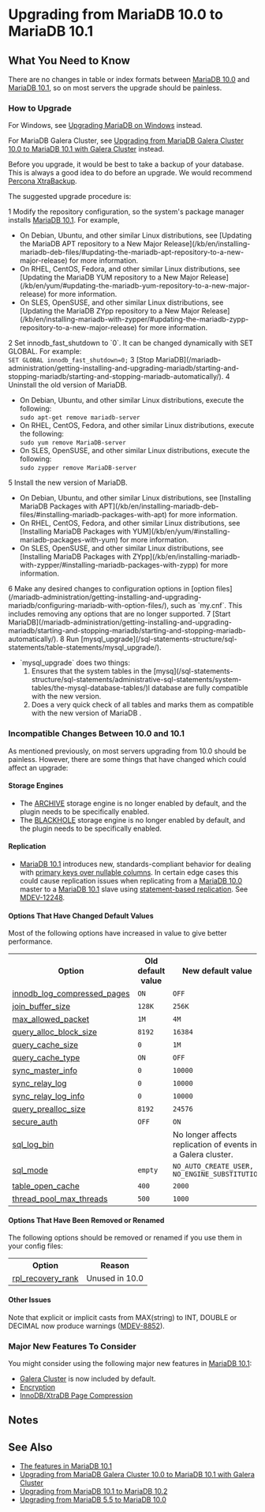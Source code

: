 # Upgrading from MariaDB 10.0 to MariaDB 10.1

## What You Need to Know

There are no changes in table or index formats between [MariaDB 10.0](/kb/en/what-is-mariadb-100/) and [MariaDB
10.1](/kb/en/what-is-mariadb-101/), so on most servers the upgrade should be painless.

### How to Upgrade

For Windows, see [Upgrading MariaDB on Windows](/mariadb-administration/getting-installing-and-upgrading-mariadb/upgrading/upgrading-mariadb-on-windows/) instead.

For MariaDB Galera Cluster, see [Upgrading from MariaDB Galera Cluster 10.0 to MariaDB 10.1 with Galera Cluster](/replication/galera-cluster/upgrading-galera-cluster/upgrading-galera-cluster-upgrading-from-mariadb-galera-cluster-100-to-maria/) instead.

Before you upgrade, it would be best to take a backup of your database. This is always a good idea to do before an upgrade. We would recommend [Percona XtraBackup](/kb/en/backup-restore-and-import-clients-percona-xtrabackup/).

The suggested upgrade procedure is:

1 Modify the repository configuration, so the system's package manager installs [MariaDB 10.1](/kb/en/what-is-mariadb-101/). For example,
<ul start="1"><li>On Debian, Ubuntu, and other similar Linux distributions, see [Updating the MariaDB APT repository to a New Major Release](/kb/en/installing-mariadb-deb-files/#updating-the-mariadb-apt-repository-to-a-new-major-release) for more information.
</li><li>On RHEL, CentOS, Fedora, and other similar Linux distributions, see [Updating the MariaDB YUM repository to a New Major Release](/kb/en/yum/#updating-the-mariadb-yum-repository-to-a-new-major-release) for more information.
</li><li>On SLES, OpenSUSE, and other similar Linux distributions, see [Updating the MariaDB ZYpp repository to a New Major Release](/kb/en/installing-mariadb-with-zypper/#updating-the-mariadb-zypp-repository-to-a-new-major-release) for more information.
</li></ul>
2 Set <a undefined>innodb_fast_shutdown</a> to `0`. It can be changed dynamically with <a undefined>SET GLOBAL</a>. For example: <br>
<code class="fixed" style="white-space:pre-wrap">SET GLOBAL innodb_fast_shutdown=0;</code>
3 [Stop MariaDB](/mariadb-administration/getting-installing-and-upgrading-mariadb/starting-and-stopping-mariadb/starting-and-stopping-mariadb-automatically/).
4 Uninstall the old version of MariaDB.
<ul start="1"><li>On Debian, Ubuntu, and other similar Linux distributions, execute the following: <br>
<code class="fixed" style="white-space:pre-wrap">sudo apt-get remove mariadb-server</code>
</li><li>On RHEL, CentOS, Fedora, and other similar Linux distributions, execute the following: <br>
<code class="fixed" style="white-space:pre-wrap">sudo yum remove MariaDB-server</code>
</li><li>On SLES, OpenSUSE, and other similar Linux distributions, execute the following: <br>
<code class="fixed" style="white-space:pre-wrap">sudo zypper remove MariaDB-server</code>
</li></ul>
5 Install the new version of MariaDB.
<ul start="1"><li>On Debian, Ubuntu, and other similar Linux distributions, see [Installing MariaDB Packages with APT](/kb/en/installing-mariadb-deb-files/#installing-mariadb-packages-with-apt) for more information.
</li><li>On RHEL, CentOS, Fedora, and other similar Linux distributions, see [Installing MariaDB Packages with YUM](/kb/en/yum/#installing-mariadb-packages-with-yum) for more information.
</li><li>On SLES, OpenSUSE, and other similar Linux distributions, see [Installing MariaDB Packages with ZYpp](/kb/en/installing-mariadb-with-zypper/#installing-mariadb-packages-with-zypp) for more information.
</li></ul>
6 Make any desired changes to configuration options in [option files](/mariadb-administration/getting-installing-and-upgrading-mariadb/configuring-mariadb-with-option-files/), such as `my.cnf`. This includes removing any options that are no longer supported.
7 [Start MariaDB](/mariadb-administration/getting-installing-and-upgrading-mariadb/starting-and-stopping-mariadb/starting-and-stopping-mariadb-automatically/).
8 Run [mysql_upgrade](/sql-statements-structure/sql-statements/table-statements/mysql_upgrade/).
<ul start="1"><li>`mysql_upgrade` does two things:
<ol start="1"><li>Ensures that the system tables in the [mysq](/sql-statements-structure/sql-statements/administrative-sql-statements/system-tables/the-mysql-database-tables/)l database are fully compatible with the new version.
</li><li>Does a very quick check of all tables and marks them as compatible with the new version of MariaDB .
</li></ol>
</li></ul>

### Incompatible Changes Between 10.0 and 10.1

As mentioned previously, on most servers upgrading from 10.0 should be painless.
However, there are some things that have changed which could affect an upgrade:

#### Storage Engines

- The [ARCHIVE](/columns-storage-engines-and-plugins/storage-engines/archive/) storage engine is no longer enabled by default, and the plugin needs to be specifically enabled.
- The [BLACKHOLE](/columns-storage-engines-and-plugins/storage-engines/blackhole/) storage engine is no longer enabled by default, and the plugin needs to be specifically enabled.

#### Replication

- [MariaDB 10.1](/kb/en/what-is-mariadb-101/) introduces new, standards-compliant behavior for dealing with [primary keys over nullable columns](/replication/optimization-and-tuning/optimization-and-indexes/primary-keys-with-nullable-columns/). In certain edge cases this could cause replication issues when replicating from a [MariaDB 10.0](/kb/en/what-is-mariadb-100/) master to a [MariaDB 10.1](/kb/en/what-is-mariadb-101/) slave using [statement-based replication](/kb/en/binary-log-formats/#statement-based). See [MDEV-12248](https://jira.mariadb.org/browse/MDEV-12248).

#### Options That Have Changed Default Values

Most of the following options have increased in value to give better performance.

<table><tbody><tr><th>Option</th><th>Old default value</th><th>New default value</th></tr>
<tr><td><a href="/kb/en/xtradbinnodb-server-system-variables/#innodb_log_compressed_pages">innodb_log_compressed_pages</a></td><td><code>ON</code></td><td><code>OFF</code></td></tr>
<tr><td><a href="/kb/en/server-system-variables/#join_buffer_size">join_buffer_size</a></td><td><code>128K</code></td><td><code>256K</code></td></tr>
<tr><td><a href="/kb/en/server-system-variables/#max_allowed_packet">max_allowed_packet</a></td><td><code>1M</code></td><td><code>4M</code></td></tr>
<tr><td><a href="/kb/en/server-system-variables/#query_alloc_block_size">query_alloc_block_size</a></td><td><code>8192</code></td><td><code>16384</code></td></tr>
<tr><td><a href="/kb/en/server-system-variables/#query_cache_size">query_cache_size</a></td><td><code>0</code></td><td><code>1M</code></td></tr>
<tr><td><a href="/kb/en/server-system-variables/#query_cache_type">query_cache_type</a></td><td><code>ON</code></td><td><code>OFF</code></td></tr>
<tr><td><a href="/kb/en/replication-and-binary-log-server-system-variables/#sync_master_info">sync_master_info</a></td><td><code>0</code></td><td><code>10000</code></td></tr>
<tr><td><a href="/kb/en/replication-and-binary-log-server-system-variables/#sync_relay_log">sync_relay_log</a></td><td><code>0</code></td><td><code>10000</code></td></tr>
<tr><td><a href="/kb/en/replication-and-binary-log-server-system-variables/#sync_relay_log_info">sync_relay_log_info</a></td><td><code>0</code></td><td><code>10000</code></td></tr>
<tr><td><a href="/kb/en/server-system-variables/#query_prealloc_size">query_prealloc_size</a></td><td><code>8192</code></td><td><code>24576</code></td></tr>
<tr><td><a href="/kb/en/server-system-variables/#secure_auth">secure_auth</a></td><td><code>OFF</code></td><td><code>ON</code></td></tr>
<tr><td><a href="/kb/en/replication-and-binary-log-server-system-variables/#sql_log_bin">sql_log_bin</a></td><td></td><td>No longer affects replication of events in a Galera cluster.</td></tr>
<tr><td><a href="/kb/en/server-system-variables/#sql_mode">sql_mode</a></td><td><code>empty</code></td><td><code>NO_AUTO_CREATE_USER, NO_ENGINE_SUBSTITUTION</code></td></tr>
<tr><td><a href="/kb/en/server-system-variables/#table_open_cache">table_open_cache</a></td><td><code>400</code></td><td><code>2000</code></td></tr>
<tr><td><a href="/kb/en/server-system-variables/#thread_pool_max_threads">thread_pool_max_threads</a></td><td><code>500</code></td><td><code>1000</code></td></tr>
</tbody></table>

#### Options That Have Been Removed or Renamed

The following options should be removed or renamed if you use them in your config files:

<table><tbody><tr><th>Option</th><th>Reason</th></tr>
<tr><td><a href="/kb/en/server-system-variables/#rpl_recovery_rank">rpl_recovery_rank</a></td><td>Unused in 10.0</td></tr>
</tbody></table>

#### Other Issues

Note that explicit or implicit casts from MAX(string) to INT, DOUBLE or DECIMAL now produce warnings ([MDEV-8852](https://jira.mariadb.org/browse/MDEV-8852)).

### Major New Features To Consider

You might consider using the following major new features in [MariaDB 10.1](/kb/en/what-is-mariadb-101/):

- [Galera Cluster](/kb/en/galera/) is now included by default.
- [Encryption](/kb/en/data-at-rest-encryption/)
- [InnoDB/XtraDB Page Compression](/kb/en/compression/)

## Notes



## See Also

- [The features in MariaDB 10.1](/kb/en/what-is-mariadb-101/)
- [Upgrading from MariaDB Galera Cluster 10.0 to MariaDB 10.1 with Galera Cluster](/replication/galera-cluster/upgrading-galera-cluster/upgrading-galera-cluster-upgrading-from-mariadb-galera-cluster-100-to-maria/)
- [Upgrading from MariaDB 10.1 to MariaDB 10.2](/mariadb-administration/getting-installing-and-upgrading-mariadb/upgrading/upgrading-from-mariadb-101-to-mariadb-102/)
- [Upgrading from MariaDB 5.5 to MariaDB 10.0](/mariadb-administration/getting-installing-and-upgrading-mariadb/upgrading/upgrading-from-mariadb-55-to-mariadb-100/)